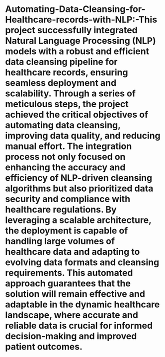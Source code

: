 # Automating-Data-Cleansing-for-Healthcare-records-with-NLP:-This project successfully integrated  Natural Language Processing (NLP) models with a robust and efficient data cleansing pipeline for healthcare records, ensuring seamless deployment and scalability.  Through a series of meticulous steps, the project achieved the critical objectives of automating data cleansing, improving data quality, and reducing manual effort. The integration process not only focused on enhancing the accuracy and efficiency of NLP-driven cleansing algorithms but also prioritized data security and compliance with healthcare regulations. By leveraging a scalable architecture, the deployment is capable of handling large volumes of healthcare data and adapting to evolving data formats and cleansing requirements. This automated approach guarantees that the solution will remain effective and adaptable in the dynamic healthcare landscape, where accurate and reliable data is crucial for informed decision-making and improved patient outcomes.
